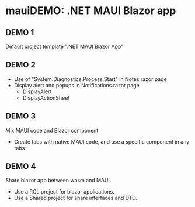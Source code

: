 # mauiDEMO: .NET MAUI Blazor app

## DEMO 1

Default project template ".NET MAUI Blazor App"

## DEMO 2

- Use of "System.Diagnostics.Process.Start" in Notes.razor page
- Display alert and popups in Notifications.razor page
  - DisplayAlert
  - DisplayActionSheet

## DEMO 3

Mix MAUI code and Blazor component
- Create tabs with native MAUI code, and use a specific component in any tabs

## DEMO 4

Share blazor app between wasm and MAUI.

- Use a RCL project for blazor applications.
- Use a Shared project for share interfaces and DTO.

